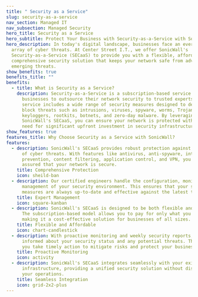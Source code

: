 ```yaml
---
title: " Security as a Service"
slug: security-as-a-service
nav_section: Managed IT
nav_subsection: Managed Security
hero_title: Security as a Service
hero_subtitle: Protect Your Business with Security-as-a-Service with SonicWall
hero_description: In today's digital landscape, businesses face an ever-evolving
  array of cyber threats. At Center Street I.T., we offer SonicWall's
  Security-as-a-Service (SECaaS) to provide you with a flexible, affordable, and
  comprehensive security solution that keeps your network safe from advanced and
  emerging threats.
show_benefits: true
benefits_title: ""
benefits:
  - title: What is Security as a Service?
    description: Security-as-a-Service is a subscription-based service that allows
      businesses to outsource their network security to trusted experts. This
      service includes a wide range of security measures designed to detect and
      block threats such as intrusions, viruses, spyware, worms, Trojans,
      keyloggers, rootkits, botnets, and zero-day malware. By leveraging
      SonicWall's SECaaS, you can ensure your network is protected without the
      need for significant upfront investment in security infrastructure.
show_features: true
features_title: Why Choose Security as a Service with SonicWall?
features:
  - description: SonicWall's SECaaS provides robust protection against a wide range
      of cyber threats. With features like antivirus, anti-spyware, intrusion
      prevention, content filtering, application control, and VPN, you can rest
      assured that your network is secure.
    title: Comprehensive Protection
    icon: sheild-ban
  - description: Our certified engineers handle the configuration, monitoring, and
      management of your security environment. This ensures that your security
      measures are always up-to-date and effective against the latest threats.
    title: Expert Management
    icon: square-kanban
  - description: SonicWall's SECaaS is designed to be both flexible and affordable.
      The subscription-based model allows you to pay for only what you need,
      making it a cost-effective solution for businesses of all sizes.
    title: Flexible and Affordable
    icon: chart-candlestick
  - description: With proactive monitoring and weekly security reports, you can stay
      informed about your security status and any potential threats. This helps
      you take timely action to mitigate risks and protect your business.
    title: Proactive Monitoring
    icon: activity
  - description: SonicWall's SECaaS integrates seamlessly with your existing network
      infrastructure, providing a unified security solution without disrupting
      your operations.
    title: Seamless Integration
    icon: grid-2x2-plus
---
```

